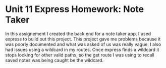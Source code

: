 # Unit 11 Express Homework: Note Taker

In this assignement I created the back end for a note taker app. I used express to build out this project. This project gave me problems because it was poorly documented and what was asked of us was really vague. I also had issues using a wildcard in my routes. Once express finds a wildcard it stops looking for other valid paths, so the get route I was using to recall saved notes was being caught be the wildcard.
